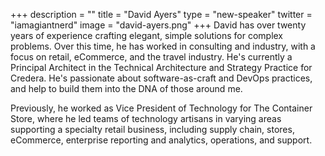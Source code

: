 +++
description = ""
title = "David Ayers"
type = "new-speaker"
twitter = "iamagiantnerd"
image = "david-ayers.png"
+++
David has over twenty years of experience crafting elegant, simple solutions for complex problems. Over this time, he has worked in consulting and industry, with a focus on retail, eCommerce, and the travel industry. He's currently a Principal Architect in the Technical Architecture and Strategy Practice for Credera. He's passionate about software-as-craft and DevOps practices, and help to build them into the DNA of those around me.

Previously, he worked as Vice President of Technology for The Container Store, where he led teams of technology artisans in varying areas supporting a specialty retail business, including supply chain, stores, eCommerce, enterprise reporting and analytics, operations, and support.